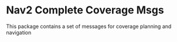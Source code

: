 # Nav2 Complete Coverage Msgs

This package contains a set of messages for coverage planning and navigation
